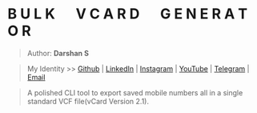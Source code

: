 # **B U L K &emsp; V C A R D &emsp; G E N E R A T O R**

> Author: **Darshan S**

> My Identity >>  [Github](https://github.com/azuregray/) | [LinkedIn](https://linkedin.com/in/arcticblue/) | [Instagram](https://instagram.com/thedarshgowda/) | [YouTube](https://www.youtube.com/@thedarshgowda/) | [Telegram](https://t.me/adobegreen/) | [Email](mailto:d7gowda@gmail.com)

> A polished CLI tool to export saved mobile numbers all in a single standard VCF file(vCard Version 2.1).
